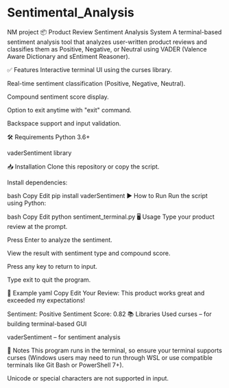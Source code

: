# Sentimental_Analysis
NM project
📦 Product Review Sentiment Analysis System
A terminal-based sentiment analysis tool that analyzes user-written product reviews and classifies them as Positive, Negative, or Neutral using VADER (Valence Aware Dictionary and sEntiment Reasoner).

✅ Features
Interactive terminal UI using the curses library.

Real-time sentiment classification (Positive, Negative, Neutral).

Compound sentiment score display.

Option to exit anytime with "exit" command.

Backspace support and input validation.

🛠️ Requirements
Python 3.6+

vaderSentiment library

📥 Installation
Clone this repository or copy the script.

Install dependencies:

bash
Copy
Edit
pip install vaderSentiment
▶️ How to Run
Run the script using Python:

bash
Copy
Edit
python sentiment_terminal.py
🖥️ Usage
Type your product review at the prompt.

Press Enter to analyze the sentiment.

View the result with sentiment type and compound score.

Press any key to return to input.

Type exit to quit the program.

🧠 Example
yaml
Copy
Edit
Your Review: This product works great and exceeded my expectations!

Sentiment: Positive
Sentiment Score: 0.82
📚 Libraries Used
curses – for building terminal-based GUI

vaderSentiment – for sentiment analysis

📝 Notes
This program runs in the terminal, so ensure your terminal supports curses (Windows users may need to run through WSL or use compatible terminals like Git Bash or PowerShell 7+).

Unicode or special characters are not supported in input.

